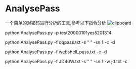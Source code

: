 # AnalysePass

一个简单的对密码进行分析的工具,参考以下指令分析
![clipboard](https://cloud.githubusercontent.com/assets/18695984/22243795/d58d68a6-e263-11e6-880d-c57cb7d943eb.png)

python AnalysePass.py -p test20000101yes5201314

python AnalysePass.py -f qqpass.txt -s "    " -sn 1 -c -d  

python AnalysePass.py -f webshell_pass.txt -c -d  

python AnalysePass.py -f JD40W.txt -s "    " -sn 1 -w jd.txt -c  
